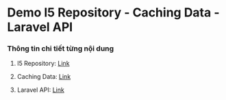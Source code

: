 # Demo l5 Repository - Caching Data - Laravel API

### Thông tin chi tiết từng nội dung

1. l5 Repository: [Link](https://github.com/PHP-Laravel-Intershipment-LM/Crawl_Music/blob/master/l5_Repository.md)

2. Caching Data: [Link](https://github.com/PHP-Laravel-Intershipment-LM/Crawl_Music/blob/master/Caching_Data.md)

3. Laravel API: [Link](https://github.com/PHP-Laravel-Intershipment-LM/Crawl_Music/blob/master/Laravel_API.md)